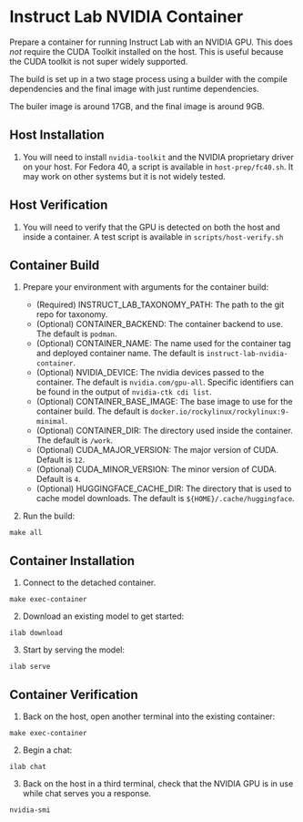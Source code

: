 # Instruct Lab NVIDIA Container

Prepare a container for running Instruct Lab with an NVIDIA GPU. This does *not* require the CUDA Toolkit installed on the host. This is useful because the CUDA toolkit is not super widely supported.

The build is set up in a two stage process using a builder with the compile dependencies and the final image with just runtime dependencies.

The builer image is around 17GB, and the final image is around 9GB.

## Host Installation

1. You will need to install `nvidia-toolkit` and the NVIDIA proprietary driver on your host. For Fedora 40, a script is available in `host-prep/fc40.sh`. It may work on other systems but it is not widely tested.

## Host Verification

1. You will need to verify that the GPU is detected on both the host and inside a container. A test script is available in `scripts/host-verify.sh`

## Container Build

1. Prepare your environment with arguments for the container build:

    - (Required) INSTRUCT_LAB_TAXONOMY_PATH: The path to the git repo for taxonomy.
    - (Optional) CONTAINER_BACKEND: The container backend to use. The default is `podman`.
    - (Optional) CONTAINER_NAME: The name used for the container tag and deployed container name. The default is `instruct-lab-nvidia-container`.
    - (Optional) NVIDIA_DEVICE: The nvidia devices passed to the container. The default is `nvidia.com/gpu-all`. Specific identifiers can be found in the output of `nvidia-ctk cdi list`.
    - (Optional) CONTAINER_BASE_IMAGE: The base image to use for the container build. The default is `docker.io/rockylinux/rockylinux:9-minimal`.
    - (Optional) CONTAINER_DIR: The directory used inside the container. The default is `/work`.
    - (Optional) CUDA_MAJOR_VERSION: The major version of CUDA. Default is `12`.
    - (Optional) CUDA_MINOR_VERSION: The minor version of CUDA. Default is `4`.
    - (Optional) HUGGINGFACE_CACHE_DIR: The directory that is used to cache model downloads. The default is `${HOME}/.cache/huggingface`.

2. Run the build:
```
make all
```

## Container Installation

1. Connect to the detached container.
```
make exec-container
```

2. Download an existing model to get started:
```
ilab download
```

3. Start by serving the model:
```
ilab serve
```

## Container Verification

1. Back on the host, open another terminal into the existing container:
```
make exec-container
```

2. Begin a chat:
```
ilab chat
```

3. Back on the host in a third terminal, check that the NVIDIA GPU is in use while chat serves you a response.
```
nvidia-smi
```
